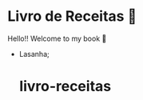 # Livro de Receitas :closed_book:

Hello!! Welcome to my book :call_me_hand:

- Lasanha;

  # livro-receitas
